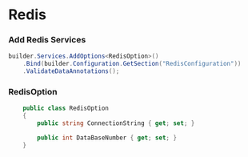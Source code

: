 # Redis

### Add Redis Services 

```csharp
builder.Services.AddOptions<RedisOption>()
    .Bind(builder.Configuration.GetSection("RedisConfiguration"))
    .ValidateDataAnnotations();
```
### RedisOption
```csharp
    public class RedisOption
    {
        public string ConnectionString { get; set; }

        public int DataBaseNumber { get; set; }
    }
```
